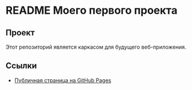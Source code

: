# README Моего первого проекта
## Проект
Этот репозиторий является каркасом для будущего веб-приложения.
## Ссылки
- [Публичная страница на GitHub Pages](https://kg367.github.io/my-awesome-project/)
